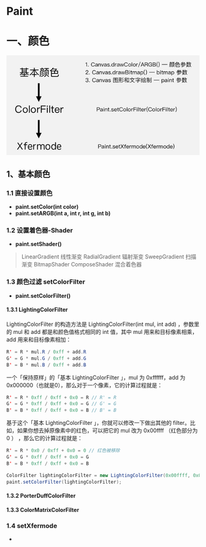 # Paint 
# 一、颜色
![linear](https://github.com/IRVING18/notes/blob/master/android/file/color1.jpg)   
## 1、基本颜色
### 1.1 直接设置颜色
- **paint.setColor(int color)**
- **paint.setARGB(int a, int r, int g, int b)**
### 1.2 设置着色器-Shader
- **paint.setShader()**
> LinearGradient 线性渐变
> RadialGradient 辐射渐变
> SweepGradient 扫描渐变
> BitmapShader
> ComposeShader 混合着色器
### 1.3 颜色过滤 setColorFilter
- **paint.setColorFilter()**
#### 1.3.1 LightingColorFilter
LightingColorFilter 的构造方法是 LightingColorFilter(int mul, int add) ，参数里的 mul 和 add 都是和颜色值格式相同的 int 值，其中 mul 用来和目标像素相乘，add 用来和目标像素相加：

```java
R' = R * mul.R / 0xff + add.R  
G' = G * mul.G / 0xff + add.G  
B' = B * mul.B / 0xff + add.B 
```
一个「保持原样」的「基本 LightingColorFilter 」，mul 为 0xffffff，add 为 0x000000（也就是0），那么对于一个像素，它的计算过程就是：
```java
R' = R * 0xff / 0xff + 0x0 = R // R' = R  
G' = G * 0xff / 0xff + 0x0 = G // G' = G  
B' = B * 0xff / 0xff + 0x0 = B // B' = B  
```
基于这个「基本 LightingColorFilter 」，你就可以修改一下做出其他的 filter。比如，如果你想去掉原像素中的红色，可以把它的 mul 改为 0x00ffff （红色部分为 0 ） ，那么它的计算过程就是：
```java
R' = R * 0x0 / 0xff + 0x0 = 0 // 红色被移除  
G' = G * 0xff / 0xff + 0x0 = G  
B' = B * 0xff / 0xff + 0x0 = B  
```
```java
ColorFilter lightingColorFilter = new LightingColorFilter(0x00ffff, 0x000000);  
paint.setColorFilter(lightingColorFilter);  
```

#### 1.3.2 PorterDuffColorFilter
#### 1.3.3 ColorMatrixColorFilter

### 1.4 setXfermode 
- 

